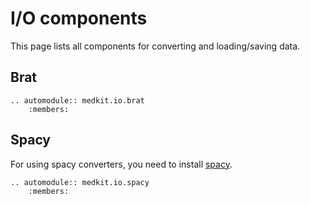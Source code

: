 # I/O components

This page lists all components for converting and loading/saving data.

## Brat

```{eval-rst}
.. automodule:: medkit.io.brat
    :members:
```

## Spacy

For using spacy converters, you need to install [spacy](https://spacy.io/).

```{eval-rst}
.. automodule:: medkit.io.spacy
    :members:
```
